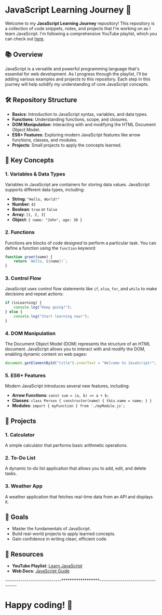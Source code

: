 # JavaScript Learning Journey 🚀

Welcome to my **JavaScript Learning Journey** repository! This repository is a collection of code snippets, notes, and projects that I'm working on as I learn JavaScript. I'm following a comprehensive YouTube playlist, which you can check out [here](https://www.youtube.com/playlist?list=PLwgFb6VsUj_l3XGLgZTf5lXq9rPAQ9COu). 

## 📚 Overview

JavaScript is a versatile and powerful programming language that's essential for web development. As I progress through the playlist, I'll be adding various examples and projects to this repository. Each step in this journey will help solidify my understanding of core JavaScript concepts.

## 🛠️ Repository Structure

- **Basics**: Introduction to JavaScript syntax, variables, and data types.
- **Functions**: Understanding functions, scope, and closures.
- **DOM Manipulation**: Interacting with and modifying the HTML Document Object Model.
- **ES6+ Features**: Exploring modern JavaScript features like arrow functions, classes, and modules.
- **Projects**: Small projects to apply the concepts learned.

## 🧠 Key Concepts

### 1. Variables & Data Types
Variables in JavaScript are containers for storing data values. JavaScript supports different data types, including:

- **String**: `"Hello, World!"`
- **Number**: `42`
- **Boolean**: `true` or `false`
- **Array**: `[1, 2, 3]`
- **Object**: `{ name: "John", age: 30 }`

### 2. Functions
Functions are blocks of code designed to perform a particular task. You can define a function using the `function` keyword:

```javascript
function greet(name) {
    return `Hello, ${name}!`;
}
```

### 3. Control Flow
JavaScript uses control flow statements like `if`, `else`, `for`, and `while` to make decisions and repeat actions:

```javascript
if (isLearning) {
    console.log("Keep going!");
} else {
    console.log("Start learning now!");
}
```

### 4. DOM Manipulation
The Document Object Model (DOM) represents the structure of an HTML document. JavaScript allows you to interact with and modify the DOM, enabling dynamic content on web pages:

```javascript
document.getElementById("title").innerText = "Welcome to JavaScript!";
```

### 5. ES6+ Features
Modern JavaScript introduces several new features, including:

- **Arrow Functions**: `const sum = (a, b) => a + b;`
- **Classes**: `class Person { constructor(name) { this.name = name; } }`
- **Modules**: `import { myFunction } from './myModule.js';`

## 🚀 Projects

### 1. **Calculator**
A simple calculator that performs basic arithmetic operations.

### 2. **To-Do List**
A dynamic to-do list application that allows you to add, edit, and delete tasks.

### 3. **Weather App**
A weather application that fetches real-time data from an API and displays it.

## 🎯 Goals

- Master the fundamentals of JavaScript.
- Build real-world projects to apply learned concepts.
- Gain confidence in writing clean, efficient code.

## 🔗 Resources

- **YouTube Playlist**: [Learn JavaScript](https://www.youtube.com/playlist?list=PLwgFb6VsUj_l3XGLgZTf5lXq9rPAQ9COu)
- **Web Docs**: [JavaScript Guide](https://javascript.info/)

-----------------------------******************-----------------------------------



# Happy coding! 🎉
